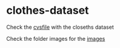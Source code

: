 # clothes-dataset

Check the [cvsfile](https://github.com/hcmarque/clothes-dataset/blob/main/salvationarm.csv) with the closeths dataset 

Check the folder images for the [images](https://github.com/hcmarque/clothes-dataset/tree/main/images1)

